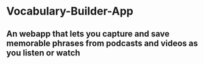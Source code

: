 # Vocabulary-Builder-App
## An webapp that lets you capture and save memorable phrases from podcasts and videos as you listen or watch
